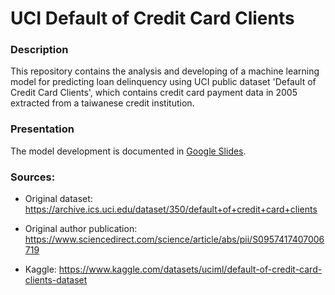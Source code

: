 # UCI Default of Credit Card Clients

### Description

This repository contains the analysis and developing of a machine learning model for predicting loan delinquency using UCI public dataset 'Default of Credit Card Clients', which contains credit card payment data in 2005 extracted from a taiwanese credit institution.

### Presentation

The model development is documented in [Google Slides](https://drive.google.com/file/d/17dUj-mgDJXu6JGKLVTHTs25TSc_ZvW-n/view?usp=sharing).


### Sources:

- Original dataset: https://archive.ics.uci.edu/dataset/350/default+of+credit+card+clients

- Original author publication: https://www.sciencedirect.com/science/article/abs/pii/S0957417407006719

- Kaggle: https://www.kaggle.com/datasets/uciml/default-of-credit-card-clients-dataset 